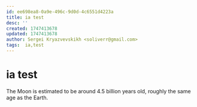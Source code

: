 ```yaml
---
id: ee698ea8-0a9e-496c-9d0d-4c6551d4223a
title: ia test
desc: ''
created: 1747413678
updated: 1747413678
author: Sergei Kryazvevskikh <soliverr@gmail.com>
tags:  ia,test
---
```

# ia test

The Moon is estimated to be around 4.5 billion years old, roughly the same age as the Earth.
